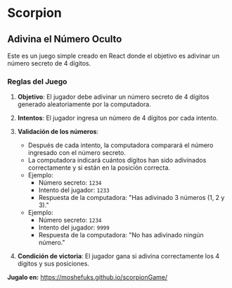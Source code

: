﻿# Scorpion

## Adivina el Número Oculto

Este es un juego simple creado en React donde el objetivo es adivinar un número secreto de 4 dígitos.

### Reglas del Juego

1. **Objetivo**: El jugador debe adivinar un número secreto de 4 dígitos generado aleatoriamente por la computadora.

2. **Intentos**: El jugador ingresa un número de 4 dígitos por cada intento.

3. **Validación de los números**:
   - Después de cada intento, la computadora comparará el número ingresado con el número secreto.
   - La computadora indicará cuántos dígitos han sido adivinados correctamente y si están en la posición correcta.
   - Ejemplo:
     - Número secreto: `1234`
     - Intento del jugador: `1233`
     - Respuesta de la computadora: "Has adivinado 3 números (1, 2 y 3)."
   - Ejemplo:
     - Número secreto: `1234`
     - Intento del jugador: `9999`
     - Respuesta de la computadora: "No has adivinado ningún número."

4. **Condición de victoria**: El jugador gana si adivina correctamente los 4 dígitos y sus posiciones.

**Jugalo en:** https://moshefuks.github.io/scorpionGame/
